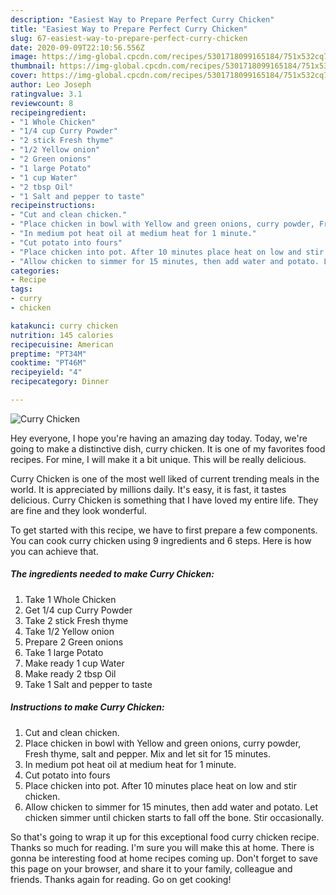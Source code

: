 ```yaml
---
description: "Easiest Way to Prepare Perfect Curry Chicken"
title: "Easiest Way to Prepare Perfect Curry Chicken"
slug: 67-easiest-way-to-prepare-perfect-curry-chicken
date: 2020-09-09T22:10:56.556Z
image: https://img-global.cpcdn.com/recipes/5301718099165184/751x532cq70/curry-chicken-recipe-main-photo.jpg
thumbnail: https://img-global.cpcdn.com/recipes/5301718099165184/751x532cq70/curry-chicken-recipe-main-photo.jpg
cover: https://img-global.cpcdn.com/recipes/5301718099165184/751x532cq70/curry-chicken-recipe-main-photo.jpg
author: Leo Joseph
ratingvalue: 3.1
reviewcount: 8
recipeingredient:
- "1 Whole Chicken"
- "1/4 cup Curry Powder"
- "2 stick Fresh thyme"
- "1/2 Yellow onion"
- "2 Green onions"
- "1 large Potato"
- "1 cup Water"
- "2 tbsp Oil"
- "1 Salt and pepper to taste"
recipeinstructions:
- "Cut and clean chicken."
- "Place chicken in bowl with Yellow and green onions, curry powder, Fresh thyme, salt and pepper. Mix and let sit for 15 minutes."
- "In medium pot heat oil at medium heat for 1 minute."
- "Cut potato into fours"
- "Place chicken into pot. After 10 minutes place heat on low and stir chicken."
- "Allow chicken to simmer for 15 minutes, then add water and potato. Let chicken simmer until chicken starts to fall off the bone. Stir occasionally."
categories:
- Recipe
tags:
- curry
- chicken

katakunci: curry chicken 
nutrition: 145 calories
recipecuisine: American
preptime: "PT34M"
cooktime: "PT46M"
recipeyield: "4"
recipecategory: Dinner

---
```



![Curry Chicken](https://img-global.cpcdn.com/recipes/5301718099165184/751x532cq70/curry-chicken-recipe-main-photo.jpg)

Hey everyone, I hope you're having an amazing day today. Today, we're going to make a distinctive dish, curry chicken. It is one of my favorites food recipes. For mine, I will make it a bit unique. This will be really delicious.

Curry Chicken is one of the most well liked of current trending meals in the world. It is appreciated by millions daily. It's easy, it is fast, it tastes delicious. Curry Chicken is something that I have loved my entire life. They are fine and they look wonderful.




To get started with this recipe, we have to first prepare a few components. You can cook curry chicken using 9 ingredients and 6 steps. Here is how you can achieve that.

<!--inarticleads1-->

##### The ingredients needed to make Curry Chicken:

1. Take 1 Whole Chicken
1. Get 1/4 cup Curry Powder
1. Take 2 stick Fresh thyme
1. Take 1/2 Yellow onion
1. Prepare 2 Green onions
1. Take 1 large Potato
1. Make ready 1 cup Water
1. Make ready 2 tbsp Oil
1. Take 1 Salt and pepper to taste




<!--inarticleads2-->

##### Instructions to make Curry Chicken:

1. Cut and clean chicken.
1. Place chicken in bowl with Yellow and green onions, curry powder, Fresh thyme, salt and pepper. Mix and let sit for 15 minutes.
1. In medium pot heat oil at medium heat for 1 minute.
1. Cut potato into fours
1. Place chicken into pot. After 10 minutes place heat on low and stir chicken.
1. Allow chicken to simmer for 15 minutes, then add water and potato. Let chicken simmer until chicken starts to fall off the bone. Stir occasionally.




So that's going to wrap it up for this exceptional food curry chicken recipe. Thanks so much for reading. I'm sure you will make this at home. There is gonna be interesting food at home recipes coming up. Don't forget to save this page on your browser, and share it to your family, colleague and friends. Thanks again for reading. Go on get cooking!
